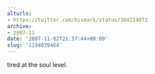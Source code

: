 ```yaml
---
alturls:
- https://twitter.com/bismark/status/384224072
archive:
- 2007-11
date: '2007-11-02T21:37:44+00:00'
slug: '1194039464'
---
```


tired at the soul level.

